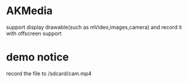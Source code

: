 # AKMedia
support display drawable(such as mVideo,images,camera)
and record it with offscreen support

# demo notice
record the file to /sdcard/cam.mp4